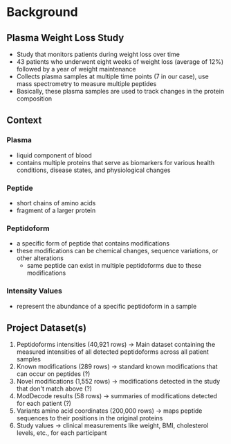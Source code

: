 # Background

## Plasma Weight Loss Study

- Study that monitors patients during weight loss over time
- 43 patients who underwent eight weeks of weight loss (average of 12%) followed by a year of weight maintenance
- Collects plasma samples at multiple time points (7 in our case), use mass spectrometry to measure multiple peptides
- Basically, these plasma samples are used to track changes in the protein composition

## Context

### Plasma

- liquid component of blood
- contains multiple proteins that serve as biomarkers for various health conditions, disease states, and physiological changes

### Peptide

- short chains of amino acids
- fragment of a larger protein

### Peptidoform

- a specific form of peptide that contains modifications
- these modifications can be chemical changes, sequence variations, or other alterations
  - same peptide can exist in multiple peptidoforms due to these modifications

### Intensity Values

- represent the abundance of a specific peptidoform in a sample

## Project Dataset(s)

1. Peptidoforms intensities (40,921 rows) &rarr; Main dataset containing the measured intensities of all detected peptidoforms across all patient samples
2. Known modifications (289 rows) &rarr; standard known modifications that can occur on peptides (?)
3. Novel modifications (1,552 rows) &rarr; modifications detected in the study that don't match above (?)
4. ModDecode results (58 rows) &rarr; summaries of modifications detected for each patient (?)
5. Variants amino acid coordinates (200,000 rows) &rarr; maps peptide sequences to their positions in the original proteins
6. Study values &rarr; clinical measurements like weight, BMI, cholesterol levels, etc., for each participant
